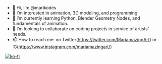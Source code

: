 - 👋 Hi, I’m @marikodes
- 👀 I’m interested in animation, 3D modeling, and programming
- 🌱 I’m currently learning Python, Blender Geometry Nodes, and fundamentals of animation.
- 💞️ I’m looking to collaborate on coding projects in service of artists' needs.
- 📫 How to reach me: on Twitter(https://twitter.com/MariamazingArt) or IG(https://www.instagram.com/mariamazingart/)

[![ko-fi](https://ko-fi.com/img/githubbutton_sm.svg)](https://ko-fi.com/X8X8DA8KC)

<!---
marikodes/marikodes is a ✨ special ✨ repository because its `README.md` (this file) appears on your GitHub profile.
You can click the Preview link to take a look at your changes.
--->
